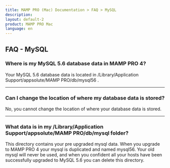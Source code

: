 ```yaml
---
title: MAMP PRO (Mac) Documentation > FAQ > MySQL
description: 
layout: default-2
product: MAMP PRO Mac
language: en
---
```


## FAQ - MySQL

### Where is my MySQL 5.6 database data in MAMP PRO 4?

Your MySQL 5.6 database data is located in /Library/Application Support/appsolute/MAMP PRO/db/mysql56 .

---

### Can I change the location of where my database data is stored?

No, you cannot change the location of where your database data is stored. 

---

### What data is in my /Library/Application Support/appsolute/MAMP PRO/db/mysql folder?

This directory contains your pre upgraded mysql data. When you upgrade to MAMP PRO 4 your mysql is duplicated and named mysql56. Your old mysql will never be used, and when you confident all your hosts have been successfully upgraded to MySQL 5.6 you can delete this directory.
